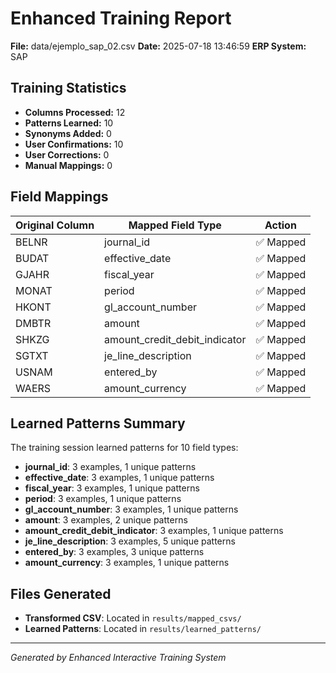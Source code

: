 # Enhanced Training Report

**File:** data/ejemplo_sap_02.csv
**Date:** 2025-07-18 13:46:59
**ERP System:** SAP

## Training Statistics

- **Columns Processed:** 12
- **Patterns Learned:** 10
- **Synonyms Added:** 0
- **User Confirmations:** 10
- **User Corrections:** 0
- **Manual Mappings:** 0

## Field Mappings

| Original Column | Mapped Field Type | Action |
|-----------------|-------------------|---------|
| BELNR | journal_id | ✅ Mapped |
| BUDAT | effective_date | ✅ Mapped |
| GJAHR | fiscal_year | ✅ Mapped |
| MONAT | period | ✅ Mapped |
| HKONT | gl_account_number | ✅ Mapped |
| DMBTR | amount | ✅ Mapped |
| SHKZG | amount_credit_debit_indicator | ✅ Mapped |
| SGTXT | je_line_description | ✅ Mapped |
| USNAM | entered_by | ✅ Mapped |
| WAERS | amount_currency | ✅ Mapped |

## Learned Patterns Summary

The training session learned patterns for 10 field types:

- **journal_id**: 3 examples, 1 unique patterns
- **effective_date**: 3 examples, 1 unique patterns
- **fiscal_year**: 3 examples, 1 unique patterns
- **period**: 3 examples, 1 unique patterns
- **gl_account_number**: 3 examples, 1 unique patterns
- **amount**: 3 examples, 2 unique patterns
- **amount_credit_debit_indicator**: 3 examples, 1 unique patterns
- **je_line_description**: 3 examples, 5 unique patterns
- **entered_by**: 3 examples, 3 unique patterns
- **amount_currency**: 3 examples, 1 unique patterns

## Files Generated

- **Transformed CSV**: Located in `results/mapped_csvs/`
- **Learned Patterns**: Located in `results/learned_patterns/`

---
*Generated by Enhanced Interactive Training System*

